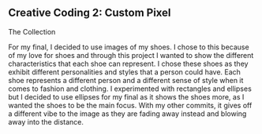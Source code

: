 ## Creative Coding 2: Custom Pixel

The Collection

For my final, I decided to use images of my shoes. I chose to this because of my love for shoes and through this project I wanted to show the different characteristics that each shoe can represent. I chose these shoes as they exhibit different personalities and styles that a person could have. Each shoe represents a different person and a different sense of style when it comes to fashion and clothing. I experimented with rectangles and ellipses but I decided to use ellipses for my final as it shows the shoes more, as I wanted the shoes to be the main focus. With my other commits, it gives off a different vibe to the image as they are fading away instead and blowing away into the distance.
